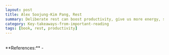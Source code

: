 ```yaml
---
layout: post
title: Alex Soojung-Kim Pang, Rest
summary: Deliberate rest can boost productivity, give us more energy, sharper ideas, and overall live a better life
category: Key-takeaways-from-important-reading
tags: [book, rest, productivity]
---
```



<br>
**References:**
- <https://www.amazon.com/Rest-More-Done-When-Work/dp/0465074871>

